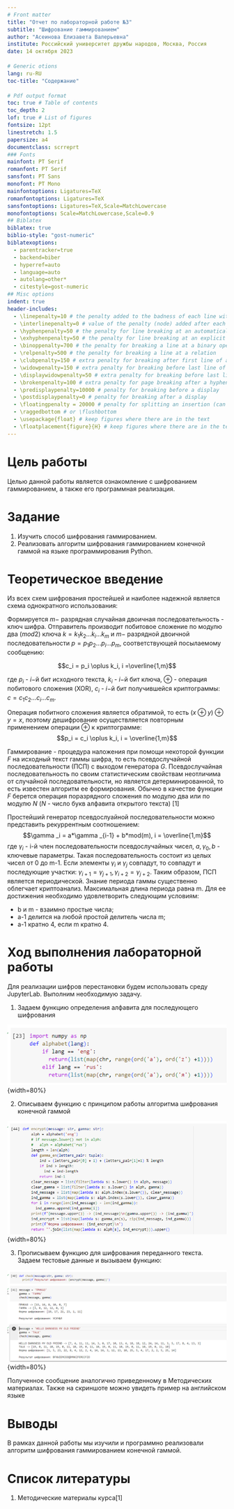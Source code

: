 ```yaml
---
# Front matter
title: "Отчет по лабораторной работе №3"
subtitle: "Шифрование гаммированием"
author: "Асеинова Елизавета Валерьевна"
institute: Российский университет дружбы народов, Москва, Россия
date: 14 октября 2023

# Generic otions
lang: ru-RU
toc-title: "Содержание"

# Pdf output format
toc: true # Table of contents
toc_depth: 2
lof: true # List of figures
fontsize: 12pt
linestretch: 1.5
papersize: a4
documentclass: scrreprt
### Fonts
mainfont: PT Serif
romanfont: PT Serif
sansfont: PT Sans
monofont: PT Mono
mainfontoptions: Ligatures=TeX
romanfontoptions: Ligatures=TeX
sansfontoptions: Ligatures=TeX,Scale=MatchLowercase
monofontoptions: Scale=MatchLowercase,Scale=0.9
## Biblatex
biblatex: true
biblio-style: "gost-numeric"
biblatexoptions:
  - parentracker=true
  - backend=biber
  - hyperref=auto
  - language=auto
  - autolang=other*
  - citestyle=gost-numeric
## Misc options
indent: true
header-includes:
  - \linepenalty=10 # the penalty added to the badness of each line within a paragraph (no associated penalty node) Increasing the value makes tex try to have fewer lines in the paragraph.
  - \interlinepenalty=0 # value of the penalty (node) added after each line of a paragraph.
  - \hyphenpenalty=50 # the penalty for line breaking at an automatically inserted hyphen
  - \exhyphenpenalty=50 # the penalty for line breaking at an explicit hyphen
  - \binoppenalty=700 # the penalty for breaking a line at a binary operator
  - \relpenalty=500 # the penalty for breaking a line at a relation
  - \clubpenalty=150 # extra penalty for breaking after first line of a paragraph
  - \widowpenalty=150 # extra penalty for breaking before last line of a paragraph
  - \displaywidowpenalty=50 # extra penalty for breaking before last line before a display math
  - \brokenpenalty=100 # extra penalty for page breaking after a hyphenated line
  - \predisplaypenalty=10000 # penalty for breaking before a display
  - \postdisplaypenalty=0 # penalty for breaking after a display
  - \floatingpenalty = 20000 # penalty for splitting an insertion (can only be split footnote in standard LaTeX)
  - \raggedbottom # or \flushbottom
  - \usepackage{float} # keep figures where there are in the text
  - \floatplacement{figure}{H} # keep figures where there are in the text
---
```


# Цель работы

Целью данной работы является ознакомление с шифрованием гаммированием, а также его программная реализация.

# Задание

1. Изучить способ шифрования гаммированием.
2. Реализовать алгоритм шифрования гаммированием конечной гаммой на языке программирования Python.

# Теоретическое введение

Из всех схем шифрования простейшей и наиболее надежной является схема однократного использования:

Формируется $m-$ разрядная случайная двоичная последовательность - ключ шифра. Отправитель производит побитовое сложение по модулю два ($mod 2$) ключа $k=k_1 k_2 ... k_i ... k_m$ и $m-$ разрядной двоичной последовательности $p=p_1 p_2 ... p_i ... p_m$, соответствующей посылаемому сообщению:

$$c_i = p_i \oplus k_i, i =\overline{1,m}$$

где $p_i$ - $i-$й бит исходного текста, $k_i$ - $i-$й бит ключа, $\oplus$ - операция побитового сложения (XOR), $c_i$ - $i-$й бит получившейся криптограммы: $c=c_1 c_2 ... c_i ... c_m$.

Операция побитного сложения является обратимой, то есть $(x \oplus y) \oplus y = x$, поэтому дешифрование осуществляется повторным применением операции $\oplus$ к криптограмме:
$$p_i = c_i \oplus k_i, i = \overline{1,m}$$

Гаммирование - процедура наложения при помощи некоторой функции $F$ на исходный текст гаммы шифра, то есть псевдослучайной последовательности (ПСП) с выходом генератора $G$. Псевдослучайная последовательность по своим статистическим свойствам неотличима от случайной последовательности, но является детерминированной, то есть известен алгоритм ее формирования. Обычно в качестве функции $F$ берется операция поразрядного сложения по модулю два или по модулю $N$ ($N$ - число букв алфавита открытого текста) [1]

Простейший генератор псевдослуайной последовательности можно представить рекуррентным соотношением:
$$\gamma _i = a*\gamma _{i-1} + b*mod(m), i = \overline{1,m}$$
где $\gamma _i$ - i-й член последовательности псевдослучайных чисел, $a,\gamma _0, b$ - ключевые параметры. Такая последовательность состоит из целых чисел от 0 до m-1. Если элементы $\gamma _i$ и $\gamma _j$ совпадут, то совпадут и последующие участки: $\gamma _{i+1} =\gamma _{j+1}, \gamma _{i+2}=\gamma _{j+2}$. Таким образом, ПСП является периодической. Знание периода гаммы существенно облегчает криптоанализ. Максимальная длина периода равна m. Для ее достижения необходимо удовлетворить следующим условиям:

- b и m - взаимно простые числа;
- a-1 делится на любой простой делитель числа m;
- a-1 кратно 4, если m кратно 4.

# Ход выполнения лабораторной работы

Для реализации шифров перестановки будем использовать среду JupyterLab. Выполним необходимую задачу.

1. Задаем функцию определения алфавита для последующего шифрования

![Алфавит для реализации шифров](screens/1.png){width=80%}

2. Описываем функцию с принципом работы алгоритма шифрования конечной гаммой

![Функция алгоритма шифрования конечной гаммой](screens/2.png){width=80%}

3. Прописываем функцию для шифрования переданного текста.
Задаем тестовые данные и вызываем функцию:

![Реализация шифрования гаммированием на примере](screens/3.png){width=80%}

Полученное сообщение аналогично приведенному в Методических материалах. Также на скриншоте можно увидеть пример на английском языке

# Выводы

В рамках данной работы мы изучили и программно реализовали алгоритм шифрования гаммированием конечной гаммой.

# Список литературы

1. Методические материалы курса[1]
